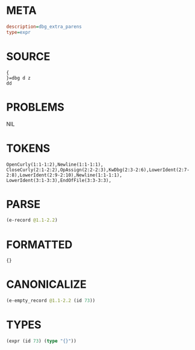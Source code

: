 # META
~~~ini
description=dbg_extra_parens
type=expr
~~~
# SOURCE
~~~roc
{
}=dbg d z
dd
~~~
# PROBLEMS
NIL
# TOKENS
~~~zig
OpenCurly(1:1-1:2),Newline(1:1-1:1),
CloseCurly(2:1-2:2),OpAssign(2:2-2:3),KwDbg(2:3-2:6),LowerIdent(2:7-2:8),LowerIdent(2:9-2:10),Newline(1:1-1:1),
LowerIdent(3:1-3:3),EndOfFile(3:3-3:3),
~~~
# PARSE
~~~clojure
(e-record @1.1-2.2)
~~~
# FORMATTED
~~~roc
{}
~~~
# CANONICALIZE
~~~clojure
(e-empty_record @1.1-2.2 (id 73))
~~~
# TYPES
~~~clojure
(expr (id 73) (type "{}"))
~~~
